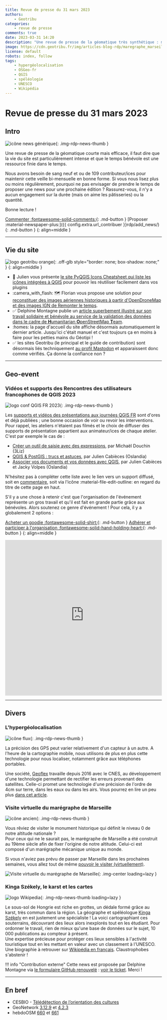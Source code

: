 ```yaml
---
title: Revue de presse du 31 mars 2023
authors:
    - Geotribu
categories:
    - revue de presse
comments: true
date: 2023-03-31 14:20
description: "Une revue de presse de la géomatique très synthétique : marégraphe 3D, ressources des journées QGIS FR 2023, hypergéolocalisation et une spéléologue cartographe"
image: https://cdn.geotribu.fr/img/articles-blog-rdp/maregraphe_marseille.png
license: default
robots: index, follow
tags:
    - hypergéolocalisation
    - OSGeo-fr
    - QGIS
    - spéléologie
    - UNESCO
    - Wikipédia
---
```


# Revue de presse du 31 mars 2023

## Intro

![icône news générique](https://cdn.geotribu.fr/img/internal/icons-rdp-news/news.png "icône news générique"){: .img-rdp-news-thumb }

Une revue de presse de la géomatique courte mais efficace, il faut dire que la vie du site est particulièrement intense et que le temps bénévole est une ressource finie dans le temps.

Nous avons besoin de sang neuf et ou de 109 contributeur/ices pour maintenir cette veille bi-mensuelle en bonne forme. Si vous nous lisez plus ou moins régulièrement, pourquoi ne pas envisager de prendre le temps de proposer une news pour une prochaine édition ? Rassurez-vous, il n'y a aucun engagement sur la durée (mais on aime les pâtisseries) ou la quantité.

Bonne lecture !

[Commenter :fontawesome-solid-comments:](#__comments){: .md-button }
[Proposer :material-newspaper-plus:]({{ config.extra.url_contribuer }}rdp/add_news/){: .md-button }
{: align=middle }

----

## Vie du site

![logo geotribu orange](https://cdn.geotribu.fr/img/internal/charte/geotribu_logo_rectangle_384x80.png "logo geotribu orange"){: .off-glb style="border: none; box-shadow: none;" }
{: align=middle }

- :book: Julien vous présente [le site PyQGIS Icons Cheatsheet qui liste les icônes intégrées à QGIS](/articles/2023/2023-03-24_pyqgis-icones-cheatsheet-automatisation/) pour pouvoir les réutiliser facilement dans vos plugins
- :camera_with_flash: :world_map: Florian vous propose une solution pour [reconstituer des images aériennes historiques à partir d'OpenDroneMap et des images IGN de Remonter le temps](/articles/2023/2023-03-22_images_aeriennes_historiques/).
- :white_check_mark: Delphine Montagne publie un [article superbement illustré sur son travail solidaire et bénévole au service de la validation des données dans le cadre de **H**umanitarian **O**penStreetMap **T**eam](/articles/2023/2023-03-27_validation-data-HOT-OSM/).
- :homes: la page d'accueil du site affiche désormais automatiquement le dernier article. Jusqu'ici c'était manuel et c'est toujours ça en moins à faire pour les petties mains du Géotipi !
- :white_check_mark: les sites Geotribu (le principal et le guide de contribution) sont désormais liés techniquement [au profil Mastodon](https://mapstodon.space/@geotribu) et apparaissent donc comme vérifiés. Ça donne la confiance non ?

----

## Geo-event

### Vidéos et supports des Rencontres des utilisateurs francophones de QGIS 2023

![logo conf QGIS FR 2023](https://cdn.geotribu.fr/img/external/salons_conferences/qgis_fr/qgis_journees_francophones_2023_logo.svg){: .img-rdp-news-thumb }

Les [supports et vidéos des présentations aux journées QGIS FR](https://conf.qgis.osgeo.fr/2023/03/24/retrouver_les_presentations_2023.html) sont d'ores et déjà publiées ; une bonne occasion de voir ou revoir les interventions. Pour rappel, les ateliers n'étaient pas filmés et le choix de diffuser des supports de présentation appartient aux animateur/ices de chaque atelier. C'est par exemple le cas de :

- [Créer un outil de saisie avec des expressions](https://docs.3liz.org/formation-qgis-expressions/tp_outil_saisie/), par Michaël Douchin (3Liz)
- [QGIS & PostGIS : trucs et astuces](https://troopa81.github.io/presentations/qgisuserfr_ws_postgis_qgis/ws_postgis_qgis.html), par Julien Cabièces (Oslandia)
- [Associer vos documents et vos données avec QGIS](https://troopa81.github.io/presentations/qgisuserfr_ws_qgisdocs/ws_qgisdocs.html#/), par Julien Cabièces et Jacky Volpes (Oslandia)

N'hésitez pas à compléter cette liste avec le lien vers un support diffusé, soit en [commentaire](#__comments), soit via l'icône :material-file-edit-outline: en regard du titre de cette page en haut.

S'il y a une chose à retenir c'est que l'organisation de l'événement représente un gros travail et qu'il est fait en grande partie grâce aux bénévoles. Alors soutenez ce genre d'événement ! Pour cela, il y a globalement 2 options :

[Acheter un goodie :fontawesome-solid-shirt:](https://conf.qgis.osgeo.fr/z55_qgis_shop.html#!/all){: .md-button }
[Adhérer et participer à l'organisation :fontawesome-solid-hand-holding-heart:](https://www.osgeo.fr/comment/adherer/){: .md-button }
{: align=middle }

<iframe width="100%" height="500" src="https://www.youtube-nocookie.com/embed/videoseries?list=PLAl6XWer3JnMVkGTqU2zRp_n3xIeaQt-1" title="YouTube video player" frameborder="0" allow="accelerometer; autoplay; clipboard-write; encrypted-media; gyroscope; picture-in-picture; web-share" allowfullscreen></iframe>

----

## Divers

### L'hypergéolocalisation

![icône flux](https://cdn.geotribu.fr/img/internal/icons-rdp-news/flux.png){: .img-rdp-news-thumb }

La précision des GPS peut varier relativement d'un capteur à un autre. A l'heure de la cartographie mobile, nous utilisons de plus en plus cette technologie pour nous localiser, notamment grâce aux téléphones portables.

Une société, [Geoflex](https://www.geoflex.xyz/) travaille depuis 2016 avec le CNES, au développement d'une technologie permettant de rectifier les erreurs provenant des satellites. Celle-ci promet une technologie d'une précision de l'ordre de 4cm sur terre, dans les eaux ou dans les airs. Vous pourrez en lire un peu plus [dans cet article](https://siecledigital.fr/2023/03/21/geoflex-hypergeolocalisation-levee/).

### Visite virtuelle du marégraphe de Marseille

![icône ancien](https://cdn.geotribu.fr/img/internal/icons-rdp-news/ancien.png){: .img-rdp-news-thumb }

Vous rêviez de visiter le monument historique qui définit le niveau 0 de notre altitude nationale ?  
Pour ceux qui ne le saurait pas, le marégraphe de Marseille a été construit au 19ème siècle afin de fixer l'origine de notre altitude. Celui-ci est composé d'un marégraphe mécanique unique au monde.

Si vous n'aviez pas prévu de passer par Marseille dans les prochaines semaines, vous allez tout de même [pouvoir le visiter (virtuellement)](https://amis-maregraphe-marseille.fr/wp-content/plugins/visite-virtuelle/maregraphe/maregraphe.html).

![Visite virtuelle du marégraphe de Marseille](https://cdn.geotribu.fr/img/articles-blog-rdp/maregraphe_marseille.png){: .img-center loading=lazy }

### Kinga Székely, le karst et les cartes

![logo Wikipedia](https://cdn.geotribu.fr/img/logos-icones/divers/wikipedia.png "logo Wikipedia"){: .img-rdp-news-thumb loading=lazy }

Le sous-sol de Hongrie est riche en grottes, un dédale formé grâce au karst, très commun dans la région. La géographe et spéléologue [Kinga Székely](https://fr.wikipedia.org/wiki/Kinga_Sz%C3%A9kely) en est justement une spécialiste ! La voici cartographiant ces souterrains, découvrant des lieux alors inexplorés tout en les étudiant. Pour ordonner le travail, rien de mieux qu'une base de données sur le sujet, 10 000 publications au compteur à présent.  
Une expertise précieuse pour protéger ces lieux sensibles à l'activité touristique tout en les mettant en valeur avec un classement à l'UNESCO. Une biographie à retrouver sur [Wikipédia en français](https://fr.wikipedia.org/wiki/Kinga_Sz%C3%A9kely).
Claustrophobes s'abstenir !

!!! info "Contribution externe"
    Cette news est proposée par Delphine Montagne via [le formulaire GitHub renouvelé](https://github.com/geotribu/website/issues/new?assignees=Guts&labels=contribution+externe%2Crdp%2Ctriage&template=RDP_NEWS.yml) : [voir le ticket](https://github.com/geotribu/website/issues/891). Merci !

----

## En bref

- CESBIO - [Télédétection de l’orientation des cultures](https://labo.obs-mip.fr/multitemp/teledetection-de-lorientation-des-cultures/)
- GeoNetwork [3.12.9](https://geonetwork-opensource.org/manuals/trunk/en/overview/change-log/version-3.12.9.html) et [4.2.3](https://geonetwork-opensource.org/manuals/4.0.x/en/overview/change-log/version-4.2.3.html)
- hebdoOSM [660](https://weeklyosm.eu/fr/archives/16378) et [661](https://weeklyosm.eu/fr/archives/16390)
